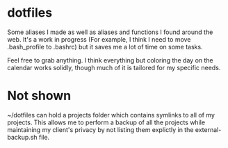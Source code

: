 # dotfiles

Some aliases I made as well as aliases and functions I found around the web. It's a work in progress (For example, I think I need to move .bash_profile to .bashrc) but it saves me a lot of time on some tasks.

Feel free to grab anything. I think everything but coloring the day on the calendar works solidly, though much of it is tailored for my specific needs.

# Not shown
~/dotfiles can hold a projects folder which contains symlinks to all of my projects. This allows me to perform a backup of all the projects while maintaining my client's privacy by not listing them explictly in the external-backup.sh file.
